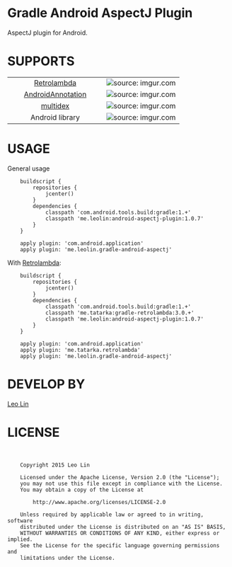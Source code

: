 Gradle Android AspectJ Plugin
===================================

AspectJ plugin for Android.

SUPPORTS
===================================
<table style="border:0px">
<tr style="border:0px">
    <td style="border:0px" width="200px" align="center">
        <a href="https://github.com/evant/gradle-retrolambda">Retrolambda</a>
    </td>
    <td style="border:0px" align="center"><img src="http://i.imgur.com/QF7sIdw.png?2" title="source: imgur.com" /></td>
</tr>
<tr style="border:0px">
    <td style="border:0px" align="center">
        <a href="http://androidannotations.org">AndroidAnnotation</a>
    </td>
    <td style="border:0px" align="center"><img src="http://i.imgur.com/QF7sIdw.png?2" title="source: imgur.com" /></td>
</tr>
<tr style="border:0px">
    <td style="border:0px" align="center">
        <a href="https://developer.android.com/tools/building/multidex.html">multidex</a>
    </td>
    <td style="border:0px" align="center"><img src="http://i.imgur.com/QF7sIdw.png?2" title="source: imgur.com" /></td>
</tr>
<tr style="border:0px">
    <td style="border:0px" align="center">Android library</td>
    <td style="border:0px" align="center"><img src="http://i.imgur.com/QF7sIdw.png?2" title="source: imgur.com" /></td>
</tr>
</table>


USAGE
===================================
General usage

        buildscript {
            repositories {
                jcenter()
            }
            dependencies {
                classpath 'com.android.tools.build:gradle:1.+'
                classpath 'me.leolin:android-aspectj-plugin:1.0.7'
            }
        }
        
        apply plugin: 'com.android.application'
        apply plugin: 'me.leolin.gradle-android-aspectj'


With [Retrolambda](https://github.com/evant/gradle-retrolambda):

        buildscript {
            repositories {
                jcenter()
            }
            dependencies {
                classpath 'com.android.tools.build:gradle:1.+'
                classpath 'me.tatarka:gradle-retrolambda:3.0.+'
                classpath 'me.leolin:android-aspectj-plugin:1.0.7'
            }
        }
        
        apply plugin: 'com.android.application'
        apply plugin: 'me.tatarka.retrolambda'
        apply plugin: 'me.leolin.gradle-android-aspectj'


        

DEVELOP BY
===================================
[Leo Lin](https://github.com/leolin310148)



LICENSE
===================================
<br/>
        
        Copyright 2015 Leo Lin
        
        Licensed under the Apache License, Version 2.0 (the "License");
        you may not use this file except in compliance with the License.
        You may obtain a copy of the License at
        
            http://www.apache.org/licenses/LICENSE-2.0
        
        Unless required by applicable law or agreed to in writing, software
        distributed under the License is distributed on an "AS IS" BASIS,
        WITHOUT WARRANTIES OR CONDITIONS OF ANY KIND, either express or implied.
        See the License for the specific language governing permissions and
        limitations under the License.
<br/>       
